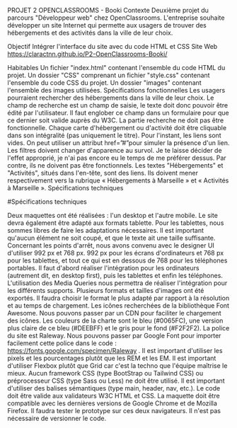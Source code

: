 PROJET 2 OPENCLASSROOMS - Booki
Contexte
Deuxième projet du parcours "Développeur web" chez OpenClassrooms. L'entreprise souhaite développer un site Internet qui permette aux usagers de trouver des hébergements et des activités dans la ville de leur choix.

Objectif
Intégrer l'interface du site avec du code HTML et CSS
Site Web
https://claractnn.github.io/P2-OpenClassrooms-Booki/

Habitables
Un fichier "index.html" contenant l'ensemble du code HTML du projet.
Un dossier "CSS" comprenant un fichier "style.css" contenant l'ensemble du code CSS du projet.
Un dossier "images" contenant l'ensemble des images utilisées.
Spécifications fonctionnelles
Les usagers pourraient rechercher des hébergements dans la ville de leur choix. Le champ de recherche est un champ de saisie, le texte doit donc pouvoir être édité par l'utilisateur. Il faut englober ce champ dans un formulaire pour que ce dernier soit valide auprès du W3C. La partie recherche ne doit pas être fonctionnelle.
Chaque carte d'hébergement ou d'activité doit être cliquable dans son intégralité (pas uniquement le titre). Pour l'instant, les liens sont vides. On peut utiliser un attribut href=”#”pour simuler la présence d'un lien.
Les filtres doivent changer d'apparence au survol. Je te laisse décider de l'effet approprié, je n'ai pas encore eu le temps de me préférer dessus. Par contre, ils ne doivent pas être fonctionnels.
Les textes "Hébergements" et "Activités", situés dans l'en-tête, sont des liens. Ils doivent mener respectivement vers la rubrique « Hébergements à Marseille » et « Activités à Marseille ».
Spécifications techniques

#Spécifications techniques

Deux maquettes ont été réalisées : l'un desktop et l'autre mobile. Le site devra également être adapté aux formats tablette. Pour les tablettes, nous sommes libres de faire les adaptations nécessaires. Il est important qu'aucun élément ne soit coupé, et que le texte ait une taille suffisante.
Concernant les points d'arrêt, nous avons convenu avec le designer UI d'utiliser 992 px et 768 px. 992 px pour les écrans d'ordinateurs et 768 px pour les tablettes, et tout ce qui est en dessous de 768 pour les téléphones portables.
Il faut d'abord réaliser l'intégration pour les ordinateurs (autrement dit, en desktop first), puis les tablettes et enfin les téléphones. L'utilisation des Media Queries nous permettra de réaliser l'intégration pour les différents supports.
Plusieurs formats et tailles d'images ont été exportés. Il faudra choisir le format le plus adapté par rapport à la résolution et au temps de chargement.
Les icônes recherchées de la bibliothèque Font Awesome. Nous pouvons passer par un CDN pour faciliter le chargement des icônes.
Les couleurs de la charte sont le bleu (#0065FC), une version plus claire de ce bleu (#DEEBFF) et le gris pour le fond (#F2F2F2).
La police du site est Raleway. Nous pouvons passer par Google Font pour importer facilement cette police dans le code : https://fonts.google.com/specimen/Raleway .
Il est important d'utiliser les pixels et les pourcentages plutôt que les REM et les EM.
Il est important d'utiliser Flexbox plutôt que Grid car c'est la techno que l'équipe maîtrise le mieux.
Aucun framework CSS (type BootStrap ou Tailwind CSS) ou préprocesseur CSS (type Sass ou Less) ne doit être utilisé.
Il est important d'utiliser des balises sémantiques (type main, header, nav, etc.).
Le code doit être valide aux validateurs W3C HTML et CSS.
La maquette doit être compatible avec les dernières versions de Google Chrome et de Mozilla Firefox. Il faudra tester le prototype sur ces deux navigateurs.
Il n'est pas nécessaire de versionner le code.

